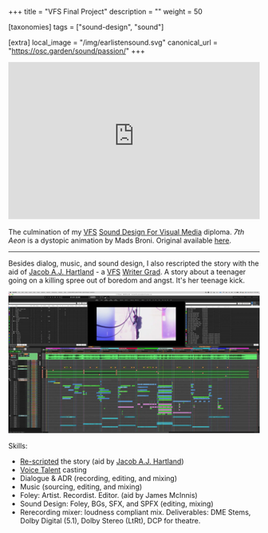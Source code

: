 +++
title = "VFS Final Project"
description = ""
weight = 50

[taxonomies]
tags = ["sound-design", "sound"]

[extra]
local_image = "/img/earlistensound.svg"
canonical_url = "https://osc.garden/sound/passion/"
+++

<iframe
  width="100%"
  height="315"
  src="https://www.youtube-nocookie.com/embed/J-zkijb-IAo"
  title="YouTube video player"
  frameborder="0"
  allow="accelerometer; clipboard-write; encrypted-media; gyroscope; picture-in-picture; web-share"
  referrerpolicy="strict-origin-when-cross-origin"
  allowfullscreen>
</iframe>

The culmination of my [VFS](https://vfs.edu/about-vfs) [Sound Design For Visual
Media](https://vfs.edu/programs/sound-design) diploma. *7th Aeon* is a dystopic
animation by Mads Broni. Original available
[here](https://vimeo.com/247166151).

---

Besides dialog, music, and sound design, I also rescripted the story with the
aid of [Jacob A.J. Hartland](https://www.imdb.com/name/nm9954076/) - a
[VFS](https://vfs.edu/about-vfs) [Writer
Grad](https://vfs.edu/programs/writing). A story about a teenager going on a
killing spree out of boredom and angst. It's her teenage kick.

![Reaper Final Session](/img/screenies/reaperfinal.webp "I use Reaper now")

Skills:

- [Re-scripted](/files/7th-Aeon-Redux-5th-Draft.pdf) the story (aid by [Jacob
  A.J. Hartland](https://www.imdb.com/name/nm9954076/))
- [Voice Talent](https://www.imdb.com/name/nm10981349/) casting
- Dialogue & ADR (recording, editing, and mixing)
- Music (sourcing, editing, and mixing)
- Foley: Artist. Recordist. Editor. (aid by James
  McInnis)
- Sound Design: Foley, BGs, SFX, and SPFX (editing,
  mixing)
- Rerecording mixer:
  loudness compliant mix. Deliverables: DME Stems, Dolby Digital (5.1),
  Dolby Stereo (LtRt), DCP for theatre.
